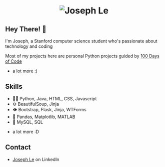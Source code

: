 <h1 align="center">
  <img src="Joseph Le.svg" alt="Joseph Le" />
</h1>

## Hey There! 👋
I'm Joseph, a Stanford computer science student who's passionate about technology and coding

Most of my projects here are personal Python projects guided by [100 Days of Code](https://www.udemy.com/course/100-days-of-code/)
  
+ a lot more :)

## Skills
- 👨‍💻 Python, Java, HTML, CSS, Javascript
- ⚙️ BeautifulSoup, Jinja
- 👁️ Bootstrap, Flask, Jinja, WTForms
- 💪 Pandas, Matplotlib, MATLAB
- 💽 MySQL, SQL
+ a lot more :D

## Contact
- [Joseph Le](www.linkedin.com/in/joseph-le-b32871207) on LinkedIn
